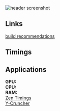 ![header screenshot](https://i.ibb.co/23rBCHrz/first-ever-sff-itx-build-ncase-m2-round-stealth-build-v0-a6tgnr32g1he1.jpg)

## Links
[build recommendations](https://uk.pcpartpicker.com/user/Fragil1ty/saved/)

## Timings

## Applications
**GPU:**
</br>
**CPU:**
</br>
**RAM:** </br>
[Zen Timings](https://zentimings.com/) </br>
[Y-Cruncher](https://github.com/Mysticial/y-cruncher) </br>

<!--
**Fragil1ty/Fragil1ty** is a ✨ _special_ ✨ repository because its `README.md` (this file) appears on your GitHub profile.

Here are some ideas to get you started:

- 🔭 I’m currently working on ...
- 🌱 I’m currently learning ...
- 👯 I’m looking to collaborate on ...
- 🤔 I’m looking for help with ...
- 💬 Ask me about ...
- 📫 How to reach me: ...
- 😄 Pronouns: ...
- ⚡ Fun fact: ...
-->
